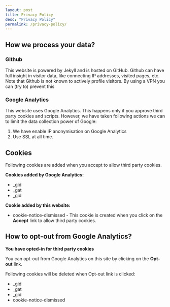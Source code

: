 ```yaml
---
layout: post
title: Privacy Policy
desc: "Privacy Policy"
permalink: /privacy-policy/
---
```


## How we process your data?

### Github

This website is powered by Jekyll and is hosted on GitHub.  Github can have full insight in visitor data, like connecting IP addresses, visited pages, etc. Note that Github is not known to actively profile visitors. By using a VPN you can (try to) prevent this

### Google Analytics

This website uses Google Analytics. This happens only if you approve third party cookies and scripts. 
However, we have taken following actions we can to limit the data collection power of Google:

1. We have enable IP anonymisation on Google Analytics
2. Use SSL at all time. 

## Cookies
Following cookies are added when you accept to allow third party cookies.

**Cookies added by Google Analytics:**
- _gid
- _gat
- _gid

**Cookie added by this website:**
- cookie-notice-dismissed - This cookie is created when you click on the **Accept** link to allow third party cookies.

## How to opt-out from Google Analytics?

**<div id="cookie-current-status">You have opted-in for third party cookies</div>**

You can opt-out from Google Analytics on this site by clicking on the **<a id="cookie-notice-opt-out" class="btn btn-primary btn-sm">Opt-out</a>** link. 

Following cookies will be deleted when Opt-out link is clicked:
- _gid
- _gat
- _gid
- cookie-notice-dismissed